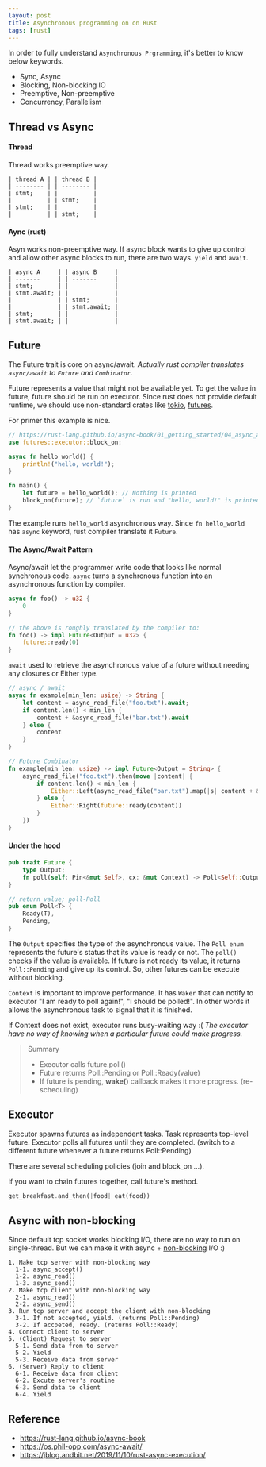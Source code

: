 ```yaml
---
layout: post
title: Asynchronous programming on on Rust
tags: [rust]
---
```


In order to
fully understand
`Asynchronous Prgramming`,
it's better to know below keywords.
- Sync, Async
- Blocking, Non-blocking IO
- Preemptive, Non-preemptive
- Concurrency, Parallelism

## Thread vs Async
#### Thread
Thread works preemptive way.
```
| thread A | | thread B |
| -------- | | -------- |
| stmt;    | |          |
|          | | stmt;    |
| stmt;    | |          |
|          | | stmt;    |
```

#### Aync (rust)
Asyn works non-preemptive way.
If async block wants to give up
control and allow other async blocks to run,
there are two ways.
`yield` and `await`.
```
| async A     | | async B     |
| -------     | | -------     |
| stmt;       | |             |
| stmt.await; | |             |
|             | | stmt;       |
|             | | stmt.await; |
| stmt;       | |             |
| stmt.await; | |             |
```
## Future
The Future trait is core on async/await.
*Actually rust compiler translates `async/await`
to `Future` and `Combinator`.*

Future represents
a value that
might not be available yet.
To get the value in future,
future should be run on executor.
Since rust does not provide default runtime,
we should use non-standard crates
like [tokio](https://github.com/tokio-rs/tokio),
[futures](https://docs.rs/futures/0.3.10/futures/).


For primer this example is nice.
```rust
// https://rust-lang.github.io/async-book/01_getting_started/04_async_await_primer.html
use futures::executor::block_on;

async fn hello_world() {
    println!("hello, world!");
}

fn main() {
    let future = hello_world(); // Nothing is printed
    block_on(future); // `future` is run and "hello, world!" is printed
}
```

The example runs `hello_world` asynchronous way.
Since `fn hello_world` has `async` keyword,
rust compiler translate it `Future`.

#### The Async/Await Pattern
Async/await let the programmer
write code that looks like
normal synchronous code.
`async` turns a synchronous function
into an asynchronous function
by compiler.
```rust
async fn foo() -> u32 {
    0
}

// the above is roughly translated by the compiler to:
fn foo() -> impl Future<Output = u32> {
    future::ready(0)
}
```
`await` used to retrieve
the asynchronous value of a future
without needing any closures or Either type.
```rust
// async / await
async fn example(min_len: usize) -> String {
    let content = async_read_file("foo.txt").await;
    if content.len() < min_len {
        content + &async_read_file("bar.txt").await
    } else {
        content
    }
}

// Future Combinator
fn example(min_len: usize) -> impl Future<Output = String> {
    async_read_file("foo.txt").then(move |content| {
        if content.len() < min_len {
            Either::Left(async_read_file("bar.txt").map(|s| content + &s))
        } else {
            Either::Right(future::ready(content))
        }
    })
}
```

#### Under the hood
```rust
pub trait Future {
    type Output;
    fn poll(self: Pin<&mut Self>, cx: &mut Context) -> Poll<Self::Output>;
}

// return value; poll-Poll
pub enum Poll<T> {
    Ready(T),
    Pending,
}
```

The `Output` specifies the type of the asynchronous value.
The `Poll enum` represents the future's status
that its value is ready or not. 
The `poll()` checks
if the value is available.
If future is not ready its value,
it returns `Poll::Pending` and
give up its control.
So, other futures can be execute
without blocking.

`Context` is important to improve performance.
It has `Waker` that can notify
to executor "I am ready to poll again!", "I should be polled!".
In other words it allows the asynchronous task
to signal that it is finished.

If Context does not exist,
executor runs busy-waiting way :(
*The executor have no way of knowing
 when a particular future could make progress.*

> Summary  
> - Executor calls future.poll()  
> - Future returns Poll::Pending or Poll::Ready(value)
> - If future is pending, **wake()** callback makes it more progress. (re-scheduling)


## Executor
Executor spawns futures as independent tasks.
Task represents top-level future.
Executor polls all futures until they are completed.
(switch to a different future whenever a future returns Poll::Pending)

There are several scheduling policies (join and block_on ...).

If you want to chain futures together,
call future's method.  
```rust
get_breakfast.and_then(|food| eat(food))
```

## Async with non-blocking
Since default tcp socket works blocking I/O,
there are no way to run on single-thread.
But we can make it with async +
[non-blocking](https://doc.rust-lang.org/std/net/struct.TcpStream.html#method.set_nonblocking) I/O :)

```
1. Make tcp server with non-blocking way
  1-1. async_accept()
  1-2. async_read()
  1-3. async_send()
2. Make tcp client with non-blocking way
  2-1. async_read()
  2-2. async_send()
3. Run tcp server and accept the client with non-blocking
  3-1. If not accepted, yield. (returns Poll::Pending)
  3-2. If accpeted, ready. (returns Poll::Ready)
4. Connect client to server
5. (Client) Request to server
  5-1. Send data from to server
  5-2. Yield
  5-3. Receive data from server
6. (Server) Reply to client
  6-1. Receive data from client
  6-2. Excute server's routine
  6-3. Send data to client
  6-4. Yield
```

## Reference
- https://rust-lang.github.io/async-book
- https://os.phil-opp.com/async-await/
- https://jblog.andbit.net/2019/11/10/rust-async-execution/
